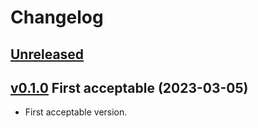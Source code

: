 # Changelog


## [Unreleased]


## [v0.1.0] First acceptable (2023-03-05)

- First acceptable version.


[Unreleased]: https://github.com/yawnoc/big-two-scorer/compare/v0.1.0...HEAD
[v0.1.0]: https://github.com/yawnoc/big-two-scorer/releases/tag/v0.1.0
